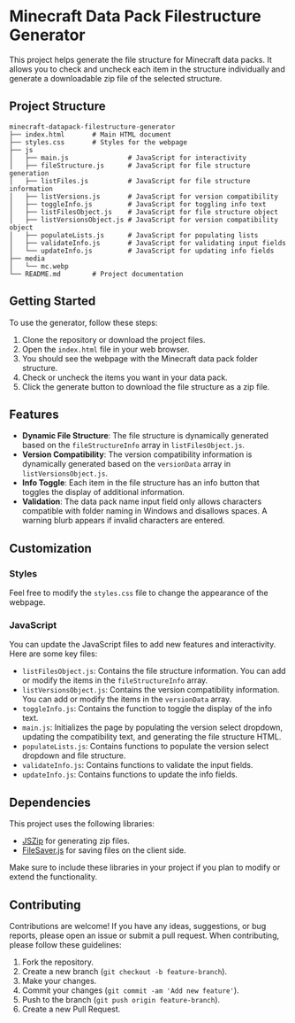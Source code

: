 # Minecraft Data Pack Filestructure Generator

This project helps generate the file structure for Minecraft data packs. It allows you to check and uncheck each item in the structure individually and generate a downloadable zip file of the selected structure.

## Project Structure

```
minecraft-datapack-filestructure-generator
├── index.html       # Main HTML document
├── styles.css       # Styles for the webpage
├── js
│   ├── main.js               # JavaScript for interactivity
│   ├── fileStructure.js      # JavaScript for file structure generation
│   ├── listFiles.js          # JavaScript for file structure information
│   ├── listVersions.js       # JavaScript for version compatibility
│   ├── toggleInfo.js         # JavaScript for toggling info text
│   ├── listFilesObject.js    # JavaScript for file structure object
│   ├── listVersionsObject.js # JavaScript for version compatibility object
│   ├── populateLists.js      # JavaScript for populating lists
│   ├── validateInfo.js       # JavaScript for validating input fields
│   └── updateInfo.js         # JavaScript for updating info fields
├── media
│   └── mc.webp
└── README.md        # Project documentation
```

## Getting Started

To use the generator, follow these steps:

1. Clone the repository or download the project files.
2. Open the `index.html` file in your web browser.
3. You should see the webpage with the Minecraft data pack folder structure.
4. Check or uncheck the items you want in your data pack.
5. Click the generate button to download the file structure as a zip file.

## Features

- **Dynamic File Structure**: The file structure is dynamically generated based on the `fileStructureInfo` array in `listFilesObject.js`.
- **Version Compatibility**: The version compatibility information is dynamically generated based on the `versionData` array in `listVersionsObject.js`.
- **Info Toggle**: Each item in the file structure has an info button that toggles the display of additional information.
- **Validation**: The data pack name input field only allows characters compatible with folder naming in Windows and disallows spaces. A warning blurb appears if invalid characters are entered.

## Customization

### Styles

Feel free to modify the `styles.css` file to change the appearance of the webpage.

### JavaScript

You can update the JavaScript files to add new features and interactivity. Here are some key files:

- `listFilesObject.js`: Contains the file structure information. You can add or modify the items in the `fileStructureInfo` array.
- `listVersionsObject.js`: Contains the version compatibility information. You can add or modify the items in the `versionData` array.
- `toggleInfo.js`: Contains the function to toggle the display of the info text.
- `main.js`: Initializes the page by populating the version select dropdown, updating the compatibility text, and generating the file structure HTML.
- `populateLists.js`: Contains functions to populate the version select dropdown and file structure.
- `validateInfo.js`: Contains functions to validate the input fields.
- `updateInfo.js`: Contains functions to update the info fields.

## Dependencies

This project uses the following libraries:

- [JSZip](https://stuk.github.io/jszip/) for generating zip files.
- [FileSaver.js](https://github.com/eligrey/FileSaver.js/) for saving files on the client side.

Make sure to include these libraries in your project if you plan to modify or extend the functionality.

## Contributing

Contributions are welcome! If you have any ideas, suggestions, or bug reports, please open an issue or submit a pull request. When contributing, please follow these guidelines:

1. Fork the repository.
2. Create a new branch (`git checkout -b feature-branch`).
3. Make your changes.
4. Commit your changes (`git commit -am 'Add new feature'`).
5. Push to the branch (`git push origin feature-branch`).
6. Create a new Pull Request.